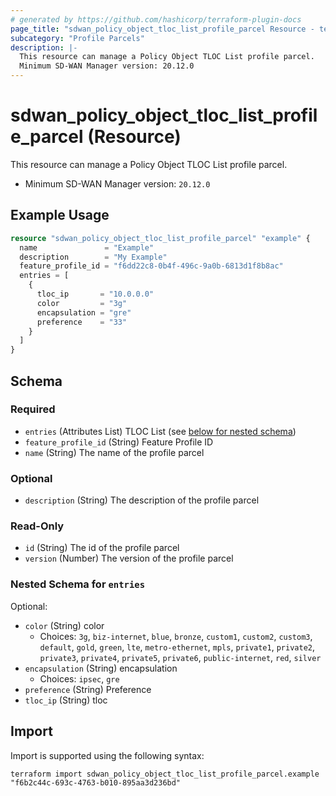```yaml
---
# generated by https://github.com/hashicorp/terraform-plugin-docs
page_title: "sdwan_policy_object_tloc_list_profile_parcel Resource - terraform-provider-sdwan"
subcategory: "Profile Parcels"
description: |-
  This resource can manage a Policy Object TLOC List profile parcel.
  Minimum SD-WAN Manager version: 20.12.0
---
```


# sdwan_policy_object_tloc_list_profile_parcel (Resource)

This resource can manage a Policy Object TLOC List profile parcel.
  - Minimum SD-WAN Manager version: `20.12.0`

## Example Usage

```terraform
resource "sdwan_policy_object_tloc_list_profile_parcel" "example" {
  name               = "Example"
  description        = "My Example"
  feature_profile_id = "f6dd22c8-0b4f-496c-9a0b-6813d1f8b8ac"
  entries = [
    {
      tloc_ip       = "10.0.0.0"
      color         = "3g"
      encapsulation = "gre"
      preference    = "33"
    }
  ]
}
```

<!-- schema generated by tfplugindocs -->
## Schema

### Required

- `entries` (Attributes List) TLOC List (see [below for nested schema](#nestedatt--entries))
- `feature_profile_id` (String) Feature Profile ID
- `name` (String) The name of the profile parcel

### Optional

- `description` (String) The description of the profile parcel

### Read-Only

- `id` (String) The id of the profile parcel
- `version` (Number) The version of the profile parcel

<a id="nestedatt--entries"></a>
### Nested Schema for `entries`

Optional:

- `color` (String) color
  - Choices: `3g`, `biz-internet`, `blue`, `bronze`, `custom1`, `custom2`, `custom3`, `default`, `gold`, `green`, `lte`, `metro-ethernet`, `mpls`, `private1`, `private2`, `private3`, `private4`, `private5`, `private6`, `public-internet`, `red`, `silver`
- `encapsulation` (String) encapsulation
  - Choices: `ipsec`, `gre`
- `preference` (String) Preference
- `tloc_ip` (String) tloc

## Import

Import is supported using the following syntax:

```shell
terraform import sdwan_policy_object_tloc_list_profile_parcel.example "f6b2c44c-693c-4763-b010-895aa3d236bd"
```
